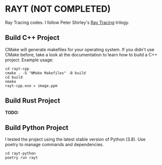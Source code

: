 # RAYT (NOT COMPLETED)

Ray Tracing codes. I follow Peter Shirley's [Ray Tracing](https://raytracing.github.io/) trilogy.

## Build C++ Project

CMake will generate makefiles for your operating system. If you didn't use CMake before, take a look at the documentation to learn how to build a C++ project. Example usage:

```
cd rayt-cpp
cmake . -G "NMake Makefiles" -B build
cd build
nmake
rayt-cpp.exe > image.ppm
```

## Build Rust Project

**TODO:**

## Build Python Project

I tested the project using the latest stable version of Python (3.8). Use poetry to manage commands and dependencies.

```
cd rayt-python
poetry run rayt
```

